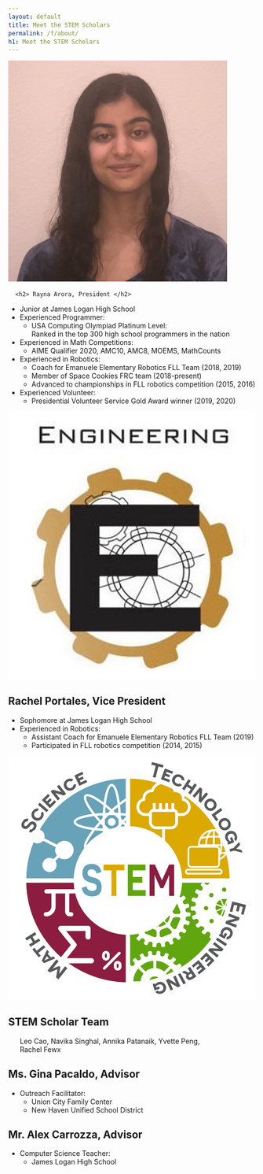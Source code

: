 ```yaml
---
layout: default
title: Meet the STEM Scholars
permalink: /f/about/
h1: Meet the STEM Scholars
---
```


<sectionpd>
  <img class="sectionpdPicture" src="/assets/images/Rayna.jpg">
<div class="sectionpdContent">

      <h2> Rayna Arora, President </h2>
<ul class="l1"> 
<li> Junior at James Logan High School </li>
<li> Experienced Programmer: 
  <ul class="l2">
  <li> USA Computing Olympiad Platinum Level: <br> Ranked in the top 300 high school programmers in the nation </li> 
  </ul> </li>
<li> Experienced in Math Competitions:
  <ul class="l2"> 
  <li> AIME Qualifier 2020, AMC10, AMC8, MOEMS, MathCounts </li>
  </ul> </li>
<li> Experienced in Robotics:
  <ul class="l2">
  <li> Coach for Emanuele Elementary Robotics FLL Team (2018, 2019) </li>
  <li> Member of Space Cookies FRC team (2018-present) </li>
  <li> Advanced to championships in FLL robotics competition (2015, 2016) </li>
  </ul> </li>
<li> Experienced Volunteer: 
  <ul class="l2"> 
  <li> Presidential Volunteer Service Gold Award winner (2019, 2020) </li> 
  </ul> </li> 
</ul>
</div>
</sectionpd>


<sectionpd>
    <img class="sectionpdPicture" src="/assets/images/Engg5.jpg">
<div class="sectionpdContent">
    <h2> Rachel Portales, Vice President </h2>

<ul class="l1"> 
<li> Sophomore at James Logan High School </li>
<li> Experienced in Robotics:
  <ul class="l2"> 
  <li> Assistant Coach for Emanuele Elementary Robotics FLL Team (2019) </li>
  <li> Participated in FLL robotics competition (2014, 2015) </li>
  </ul> </li>
</ul>  
</div>
</sectionpd>


<sectionpd>
    <img class="sectionpdPicture" src="/assets/images/STEMlogo.png">
<div class="sectionpdContent">

<h2> STEM Scholar Team </h2>
<ul class="l1"> Leo Cao, Navika Singhal, Annika Patanaik, Yvette Peng, <br> Rachel Fewx</ul>

<h2> Ms. Gina Pacaldo, Advisor </h2>
<ul class="l1"> 
<li> Outreach Facilitator:
  <ul class="l2"> 
  <li> Union City Family Center  </li>
  <li> New Haven Unified School District </li>
</ul> </li> </ul>

<h2> Mr. Alex Carrozza, Advisor </h2>
<ul class="l1"> 
<li> Computer Science Teacher: 
  <ul class="l2">
  <li> James Logan High School </li>
</ul> </li> </ul>

</div>
</sectionpd>

